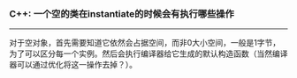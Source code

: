### C++: 一个空的类在instantiate的时候会有执行哪些操作

------

对于空对象，首先需要知道它依然会占据空间，而非0大小空间，一般是1字节，为了可以区分每一个实例。然后会执行编译器给它生成的默认构造函数（当然编译器可以通过优化将这一操作去掉？）。
